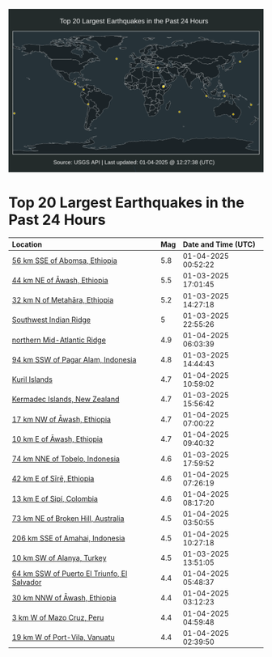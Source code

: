 ![Map](./map.png)

# Top 20 Largest Earthquakes in the Past 24 Hours

| Location | Mag | Date and Time (UTC) |
|:---|:---|:---|
| [56 km SSE of Abomsa, Ethiopia](https://earthquake.usgs.gov/earthquakes/eventpage/us6000phrk) | 5.8 | 01-04-2025 00:52:22 |
| [44 km NE of Āwash, Ethiopia](https://earthquake.usgs.gov/earthquakes/eventpage/us6000phnz) | 5.5 | 01-03-2025 17:01:45 |
| [32 km N of Metahāra, Ethiopia](https://earthquake.usgs.gov/earthquakes/eventpage/us6000phl5) | 5.2 | 01-03-2025 14:27:18 |
| [Southwest Indian Ridge](https://earthquake.usgs.gov/earthquakes/eventpage/us6000phr5) | 5 | 01-03-2025 22:55:26 |
| [northern Mid-Atlantic Ridge](https://earthquake.usgs.gov/earthquakes/eventpage/us6000pht5) | 4.9 | 01-04-2025 06:03:39 |
| [94 km SSW of Pagar Alam, Indonesia](https://earthquake.usgs.gov/earthquakes/eventpage/us6000phl7) | 4.8 | 01-03-2025 14:44:43 |
| [Kuril Islands](https://earthquake.usgs.gov/earthquakes/eventpage/us6000phud) | 4.7 | 01-04-2025 10:59:02 |
| [Kermadec Islands, New Zealand](https://earthquake.usgs.gov/earthquakes/eventpage/us6000phm8) | 4.7 | 01-03-2025 15:56:42 |
| [17 km NW of Āwash, Ethiopia](https://earthquake.usgs.gov/earthquakes/eventpage/us6000phtf) | 4.7 | 01-04-2025 07:00:22 |
| [10 km E of Āwash, Ethiopia](https://earthquake.usgs.gov/earthquakes/eventpage/us6000phu8) | 4.7 | 01-04-2025 09:40:32 |
| [74 km NNE of Tobelo, Indonesia](https://earthquake.usgs.gov/earthquakes/eventpage/us6000phpb) | 4.6 | 01-03-2025 17:59:52 |
| [42 km E of Sīrē, Ethiopia](https://earthquake.usgs.gov/earthquakes/eventpage/us6000phtm) | 4.6 | 01-04-2025 07:26:19 |
| [13 km E of Sipí, Colombia](https://earthquake.usgs.gov/earthquakes/eventpage/us6000phtp) | 4.6 | 01-04-2025 08:17:20 |
| [73 km NE of Broken Hill, Australia](https://earthquake.usgs.gov/earthquakes/eventpage/us6000phse) | 4.5 | 01-04-2025 03:50:55 |
| [206 km SSE of Amahai, Indonesia](https://earthquake.usgs.gov/earthquakes/eventpage/us6000phua) | 4.5 | 01-04-2025 10:27:18 |
| [10 km SW of Alanya, Turkey](https://earthquake.usgs.gov/earthquakes/eventpage/us6000phj9) | 4.5 | 01-03-2025 13:51:05 |
| [64 km SSW of Puerto El Triunfo, El Salvador](https://earthquake.usgs.gov/earthquakes/eventpage/us6000phsz) | 4.4 | 01-04-2025 05:48:37 |
| [30 km NNW of Āwash, Ethiopia](https://earthquake.usgs.gov/earthquakes/eventpage/us6000phsb) | 4.4 | 01-04-2025 03:12:23 |
| [3 km W of Mazo Cruz, Peru](https://earthquake.usgs.gov/earthquakes/eventpage/us6000phsr) | 4.4 | 01-04-2025 04:59:48 |
| [19 km W of Port-Vila, Vanuatu](https://earthquake.usgs.gov/earthquakes/eventpage/us6000pht8) | 4.4 | 01-04-2025 02:39:50 |
